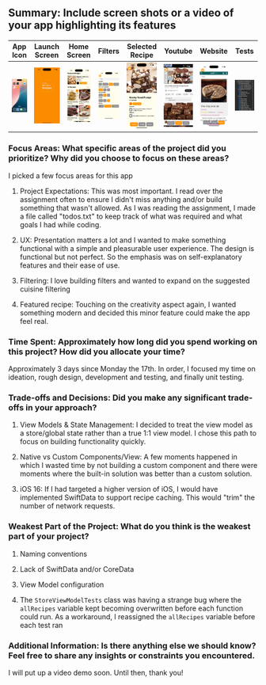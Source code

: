 ## Summary: Include screen shots or a video of your app highlighting its features


| App Icon | Launch Screen | Home Screen | Filters | Selected Recipe | Youtube | Website | Tests |
| ------------- | ------------- | ------------- | ------------- | ------------- | ------------- | ------------- |------------- |
| ![App Icon](/Screenshots/App%20Icon.png) | ![Launch Screen](/Screenshots/Launch%20Screen.png) | ![Home Screen](/Screenshots/Home%20Screen.png) | ![Filters](/Screenshots/Filters.png) | ![Selected Recipe](/Screenshots/Selected%20Recipe.png) | ![Youtube](/Screenshots/Youtube.png) | ![Website](/Screenshots/Website.png) | ![Tests](/Screenshots/Tests.png) |


### Focus Areas: What specific areas of the project did you prioritize? Why did you choose to focus on these areas?

I picked a few focus areas for this app

1. Project Expectations: This was most important. I read over the assignment often to ensure I didn't miss anything and/or 
build something that wasn't allowed. As I was reading the assignment, I made a file called "todos.txt" to keep track of what 
was required and what goals I had while coding.

2. UX: Presentation matters a lot and I wanted to make something functional with a simple and pleasurable user experience. 
The design is functional but not perfect. So the emphasis was on self-explanatory features and their ease of use.

3. Filtering: I love building filters and wanted to expand on the suggested cuisine filtering

4. Featured recipe: Touching on the creativity aspect again, I wanted something modern and decided this minor feature could 
make the app feel real.


### Time Spent: Approximately how long did you spend working on this project? How did you allocate your time?

Approximately 3 days since Monday the 17th. In order, I focused my time on ideation, rough design, development and
testing, and finally unit testing.


### Trade-offs and Decisions: Did you make any significant trade-offs in your approach?

1. View Models & State Management: I decided to treat the view model as a store/global state rather 
than a true 1:1 view model. I chose this path to focus on building functionality quickly.

2. Native vs Custom Components/View: A few moments happened in which I wasted time by not building 
a custom component and there were moments where the built-in solution was better than a custom solution.

3. iOS 16:  If I had targeted a higher version of iOS, I would have 
implemented SwiftData to support recipe caching. This would "trim" the number of network requests.


### Weakest Part of the Project: What do you think is the weakest part of your project?

1. Naming conventions

1. Lack of SwiftData and/or CoreData

1. View Model configuration

1. The `StoreViewModelTests` class was having a strange bug where the `allRecipes` variable kept becoming overwritten before each function could run. As a workaround, I reassigned the `allRecipes` variable before each test ran


### Additional Information: Is there anything else we should know? Feel free to share any insights or constraints you encountered.

I will put up a video demo soon. Until then, thank you!
